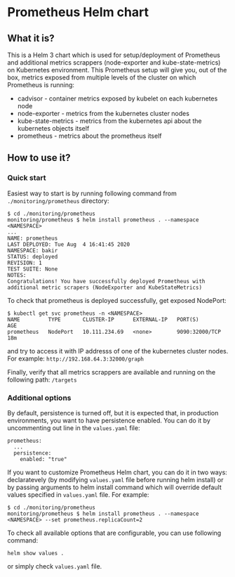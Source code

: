 # Prometheus Helm chart

## What it is?

This is a Helm 3 chart which is used for setup/deployment of Prometheus and additional metrics scrappers (node-exporter and kube-state-metrics) on Kubernetes environment. This Prometheus setup will give you, out of the box, metrics exposed from multiple levels of the cluster on which Prometheus is running:
- cadvisor - container metrics exposed by kubelet on each kubernetes node
- node-exporter - metrics from the kubernetes cluster nodes
- kube-state-metrics - metrics from the kubernetes api about the kubernetes objects itself
- prometheus - metrics about the prometheus itself

## How to use it?

### Quick start

Easiest way to start is by running following command from `./monitoring/prometheus` directory:
```
$ cd ./monitoring/prometheus
monitoring/prometheus $ helm install prometheus . --namespace <NAMESPACE> 
...
NAME: prometheus
LAST DEPLOYED: Tue Aug  4 16:41:45 2020
NAMESPACE: bakir
STATUS: deployed
REVISION: 1
TEST SUITE: None
NOTES:
Congratulations! You have successfully deployed Prometheus with additional metric scrapers (NodeExporter and KubeStateMetrics)
```

To check that prometheus is deployed successfully, get exposed NodePort:
```
$ kubectl get svc prometheus -n <NAMESPACE>
NAME         TYPE       CLUSTER-IP      EXTERNAL-IP   PORT(S)          AGE
prometheus   NodePort   10.111.234.69   <none>        9090:32000/TCP   18m
```
and try to access it with IP addresss of one of the kubernetes cluster nodes. For example: `http://192.168.64.3:32000/graph`

Finally, verify that all metrics scrappers are available and running on the following path: `/targets`

### Additional options

By default, persistence is turned off, but it is expected that, in production environments, you want to have persistence enabled. You can do it by uncommenting out line in the `values.yaml` file:
```
prometheus:
  ...
  persistence:
    enabled: "true"
```

If you want to customize Prometheus Helm chart, you can do it in two ways: declaratevely (by modifying `values.yaml` file before running helm install) or by passing arguments to helm install command which will override default values specified in `values.yaml` file. For example:
```
$ cd ./monitoring/prometheus
monitoring/prometheus $ helm install prometheus . --namespace <NAMESPACE> --set prometheus.replicaCount=2
```

To check all available options that are configurable, you can use following command:
```
helm show values .
```
or simply check `values.yaml` file.